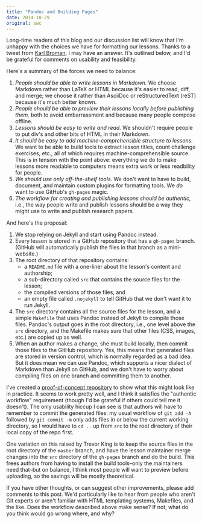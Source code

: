 ```yaml
---
title: "Pandoc and Building Pages"
date: 2014-10-29
original: swc
---
```

<p>
  Long-time readers of this blog and
  our discussion list
  will know that I'm unhappy with the choices we have for formatting our lessons.
  Thanks to a tweet from <a href="http://kbroman.org/">Karl Broman</a>,
  I may have an answer.
  It's outlined below,
  and I'd be grateful for comments on usability and feasibility.
</p>
<p>
  Here's a summary of the forces we need to balance:
</p>
<ol>
  <li>
    <em>People should be able to write lessons in Markdown.</em>
    We choose Markdown rather than LaTeX or HTML because it's easier to read, diff, and merge;
    we choose it rather than AsciiDoc or reStructuredText (reST) because it's much better known.
  </li>
  <li>
    <em>People should be able to preview their lessons locally before publishing them,</em>
    both to avoid embarrassment and because many people compose offline.
  </li>
  <li>
    <em>Lessons should be easy to write and read.</em>
    We shouldn't require people to put div's and other bits of HTML in their Markdown.
  </li>
  <li>
    <em>It should be easy to add machine-comprehensible structure to lessons.</em>
    We want to be able to build tools to extract lesson titles,
    count challenge exercises,
    etc.,
    all of which requires machine-comprehensible source.
    This is in tension with the point above:
    everything we do to make lessons more readable to computers
    means extra work or less readbility for people.
  </li>
  <li>
    <em>We should use only off-the-shelf tools.</em>
    We don't want to have to build, document, and maintain custom plugins for formatting tools.
    We <em>do</em> want to use GitHub's <code>gh-pages</code> magic.
  </li>
  <li>
    <em>The workflow for creating and publishing lessons should be authentic,</em>
    i.e.,
    the way people write and publish lessons should be
    a way they might use to write and publish research papers.
  </li>
</ol>
<p>
  And here's the proposal:
</p>
<ol>
  <li>
    We stop relying on Jekyll and start using Pandoc instead.
  </li>
  <li>
    Every lesson is stored in a GitHub repository that has a <code>gh-pages</code> branch.
    (GitHub will automatically publish the files in that branch as a mini-website.)
  </li>
  <li>
    The root directory of that repository contains:
    <ul>
      <li>a <code>README.md</code> file with a one-liner about the lesson's content and authorship;</li>
      <li>a sub-directory called <code>src</code> that contains the source files for the lesson;</li>
      <li>the compiled versions of those files; and</li>
      <li>an empty file called <code>.nojekyll</code> to tell GitHub that we don't want it to run Jekyll.</li>
    </ul>
  </li>
  <li>
    The <code>src</code> directory contains all the source files for the lesson,
    and a simple <code>Makefile</code> that uses Pandoc instead of Jekyll to compile those files.
    Pandoc's output goes in the root directory,
    i.e.,
    one level above the <code>src</code> directory,
    and the Makefile makes sure that other files (CSS, images, etc.) are copied up as well.
  </li>
  <li>
    When an author makes a change,
    she must build locally,
    then commit those files to the GitHub repository.
    Yes,
    this means that generated files are stored in version control,
    which is normally regarded as a bad idea.
    But it does mean we can use Pandoc,
    which supports a nicer dialect of Markdown than Jekyll on GitHub,
    and we don't have to worry about compiling files on one branch
    and committing them to another.
  </li>
</ol>
<p>
  I've created a <a href="https://github.com/gvwilson/subdir">proof-of-concept repository</a>
  to show what this might look like in practice.
  It seems to work pretty well,
  and I think it satisfies the "authentic workflow" requirement
  (though I'd be grateful if others could tell me it doesn't).
  The only usability hiccup I can see is that
  authors will have to remember to commit the generated files:
  my usual workflow of <code>git add -A</code>
  followed by <code>git commit -m</code>
  only adds files in or below the current working directory,
  so I would have to <code>cd ..</code> up from <code>src</code>
  to the root directory of their local copy of the repo first.
</p>
<p>
  One variation on this raised by Trevor King is
  to keep the source files in the root directory of the <code>master</code> branch,
  and have the lesson maintainer merge changes into the <code>src</code> directory of the <code>gh-pages</code> branch
  and do the build.
  This frees authors from having to install the build tools–only
  the maintainers need that–but on balance,
  I think most people will want to preview before uploading,
  so the savings will be mostly theoretical.
</p>
<p>
  If you have other thoughts,
  or can suggest other improvements,
  please add comments to this post.
  We'd particularly like to hear from people who aren't Git experts
  or aren't familiar with HTML templating systems, Makefiles, and the like.
  Does the workflow described above make sense?
  If not,
  what do you think would go wrong where, and why?
</p>
